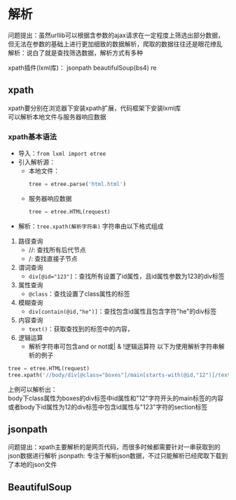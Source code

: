 # 解析
问题提出：虽然urllib可以根据含参数的ajax请求在一定程度上筛选出部分数据，但无法在参数的基础上进行更加细致的数据解析，爬取的数据往往还是眼花缭乱
解析：说白了就是查找筛选数据，解析方式有多种

xpath插件(lxml库)：
jsonpath
beautifulSoup(bs4)
re

## xpath
xpath要分别在浏览器下安装xpath扩展，代码框架下安装lxml库  
可以解析本地文件与服务器响应数据

### xpath基本语法
- 导入：`from lxml import etree`
- 引入解析源：
  - 本地文件：
    ```python
    tree = etree.parse('html.html')
    ```
  - 服务器响应数据
    ```python
    tree = etree.HTML(request)
    ```
- 解析：`tree.xpath(解析字符串)` 字符串由以下格式组成
1. 路径查询
   - //: 查找所有后代节点
   - /: 查找直接子节点
2. 谓词查询
   - `div[@id="123"]`：查找所有设置了id属性，且id属性参数为123的div标签
3. 属性查询
   - `@class`：查找设置了class属性的标签
4. 模糊查询
   - `div[contain(@id,"he")]`：查找包含id属性且包含字符"he"的div标签
5. 内容查询
   - `text()`：获取查找到的标签中的内容，
6. 逻辑运算
   - 解析字符串可包含and or not或| & !逻辑运算符
以下为使用解析字符串解析的例子
```python
tree = etree.HTML(request)
tree.xpath('//body/div[@class="boxes"]/main[starts-with(@id,"12")]/text() | //body/div[@id="12"]/section[contain(@id,"123")]')
```
上例可以解析出：  
body下class属性为boxes的div标签中id属性和"12"字符开头的main标签的内容  
或者body下id属性为12的div标签中包含id属性与"123"字符的section标签  

## jsonpath
问题提出：xpath主要解析的是网页代码，而很多时候都需要针对一串获取到的json数据进行解析
jsonpath: 专注于解析json数据，不过只能解析已经爬取下载到了本地的json文件

## BeautifulSoup


